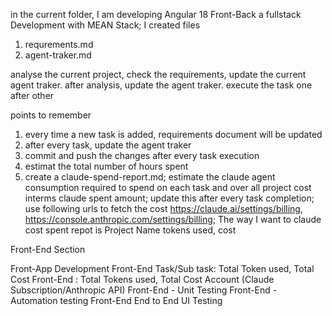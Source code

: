 in the current folder,
I am developing Angular 18 Front-Back a fullstack Development with MEAN Stack; 
I created files 
1. requrements.md
2. agent-traker.md

analyse the current project, check the requirements, update the current agent traker. 
after analysis, update the agent traker.
execute the task one after other

points to remember
1. every time a new task is added, requirements document will be updated
2. after every task, update the agent traker
3. commit and push the changes  after every task execution
4. estimat the total number of hours spent
5. create a claude-spend-report.md; estimate the claude agent consumption required to spend on each task and over all project cost interms claude spent amount; update this after every task completion;
use following urls to fetch the cost
https://claude.ai/settings/billing, 
https://console.anthropic.com/settings/billing; 
The way I want to claude cost spent repot is 
Project Name
tokens used, cost

Front-End Section

Front-App Development
Front-End Task/Sub task: Total Token used, Total Cost
Front-End : Total Tokens used, Total Cost Account (Claude Subscription/Anthropic API)
Front-End - Unit Testing
Front-End - Automation testing
Front-End End to End UI Testing





